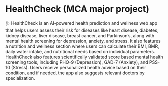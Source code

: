 # HealthCheck (MCA major project)
🩺 HealthCheck is an AI-powered health prediction and wellness web app that helps users assess their risk for diseases like heart disease, diabetes, kidney disease, liver disease, breast cancer, and Parkinson’s, along with mental health screening for depression, anxiety, and stress.
It also features a nutrition and wellness section where users can calculate their BMI, BMR, daily water intake, and nutritional needs based on individual parameters.
HealthCheck also features scientifically validated score based mental health screening tools, including PHQ-9 (Depression), GAD-7 (Anxiety), and PSS-10 (Stress).
Users receive personalized health advice based on their condition, and if needed, the app also suggests relevant doctors by specialization.
